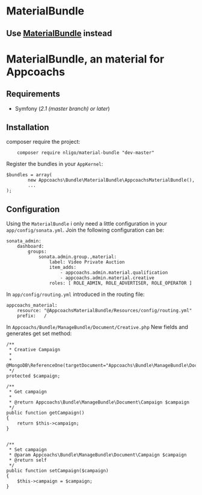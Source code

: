 # MaterialBundle
Use [MaterialBundle](https://github.com/nligo/MaterialBundle) instead
-------------------------------------------------------------------

# MaterialBundle, an material for Appcoachs

## Requirements

* Symfony (_2.1 (master branch) or later_)

## Installation

composer require the project:

        composer require nligo/material-bundle "dev-master"

Register the bundles in your `AppKernel`:

    $bundles = array(
            new Appcoachs\Bundle\MaterialBundle\AppcoachsMaterialBundle(),
            ...
    );

## Configuration

Using the `MaterialBundle` i only need a little configuration in your `app/config/sonata.yml`. Join the following configuration can be:

    sonata_admin:
        dashboard:
            groups:
                sonata.admin.group.,material:
                    label: Video Private Auction
                    item_adds:
                        - appcoachs.admin.material.qualification
                        - appcoachs.admin.material.creative
                    roles: [ ROLE_ADMIN, ROLE_ADVERTISER, ROLE_OPERATOR ]


In `app/config/routing.yml` introduced in the routing file:

    appcoachs_material:
        resource: "@AppcoachsMaterialBundle/Resources/config/routing.yml"
        prefix:   /

In `Appcoachs/Bundle/ManageBundle/Document/Creative.php` New fields and generates get set method:

    /**
     * Creative Campaign
     *
     * @MongoDB\ReferenceOne(targetDocument="Appcoachs\Bundle\ManageBundle\Document\Campaign")
     */
    protected $campaign;
    
    /**
     * Get campaign
     *
     * @return Appcoachs\Bundle\ManageBundle\Document\Campaign $campaign
     */
    public function getCampaign()
    {
        return $this->campaign;
    }
    

    /**
     * Set campaign
     * @param Appcoachs\Bundle\ManageBundle\Document\Campaign $campaign
     * @return self
     */
    public function setCampaign($campaign)
    {
        $this->campaign = $campaign;
    }
    